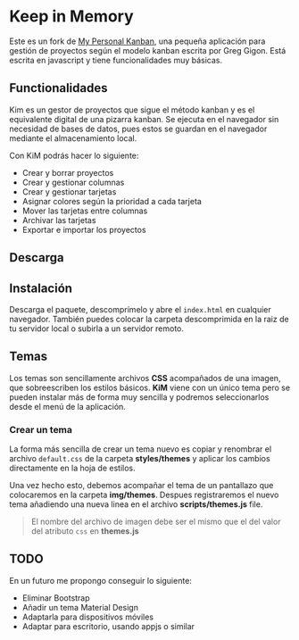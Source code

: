 Keep in Memory
==============

Este es un fork de [My Personal Kanban](https://github.com/greggigon/my-personal-kanban), una pequeña aplicación para gestión de proyectos según el modelo kanban escrita por Greg Gigon. Está escrita en javascript y tiene funcionalidades muy básicas.

## Functionalidades

Kim es un gestor de proyectos que sigue el método kanban y es el equivalente digital de una pizarra kanban. Se ejecuta en el navegador sin necesidad de bases de datos, pues estos se guardan en el navegador mediante el almacenamiento local.

Con KiM podrás hacer lo siguiente:
- Crear y borrar proyectos
- Crear y gestionar columnas
- Crear y gestionar tarjetas
- Asignar colores según la prioridad a cada tarjeta
- Mover las tarjetas entre columnas
- Archivar las tarjetas
- Exportar e importar los proyectos

## Descarga



## Instalación

Descarga el paquete, descomprímelo y abre el `index.html` en cualquier navegador. También puedes colocar la carpeta descomprimida en la raiz de tu servidor local o subirla a un servidor remoto.

## Temas

Los temas son sencillamente archivos __CSS__ acompañados de una imagen, que sobreescriben los estilos básicos. __KiM__ viene con un único tema pero se pueden instalar más de forma muy sencilla y podremos seleccionarlos desde el menú de la aplicación.

### Crear un tema
La forma más sencilla de crear un tema nuevo es copiar y renombrar el archivo `default.css` de la carpeta __styles/themes__ y aplicar los cambios directamente en la hoja de estilos. 

Una vez hecho esto, debemos acompañar el tema de un pantallazo que colocaremos en la carpeta __img/themes__. Despues registraremos el nuevo tema añadiendo una nueva linea en el archivo __scripts/themes.js__ file. 

> El nombre del archivo de imagen debe ser el mismo que el del valor del atributo `css` en __themes.js__

## TODO

En un futuro me propongo conseguir lo siguiente:
- Eliminar Bootstrap
- Añadir un tema Material Design
- Adaptarla para dispositivos móviles
- Adaptar para escritorio, usando appjs o similar
